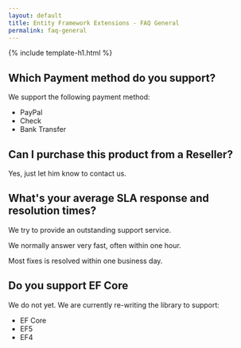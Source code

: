 ```yaml
---
layout: default
title: Entity Framework Extensions - FAQ General
permalink: faq-general
---
```


{% include template-h1.html %}

## Which Payment method do you support?
We support the following payment method:

- PayPal
- Check
- Bank Transfer

## Can I purchase this product from a Reseller?
Yes, just let him know to contact us.

## What's your average SLA response and resolution times?
We try to provide an outstanding support service.

We normally answer very fast, often within one hour.

Most fixes is resolved within one business day.

## Do you support EF Core
We do not yet. We are currently re-writing the library to support:

- EF Core
- EF5
- EF4
